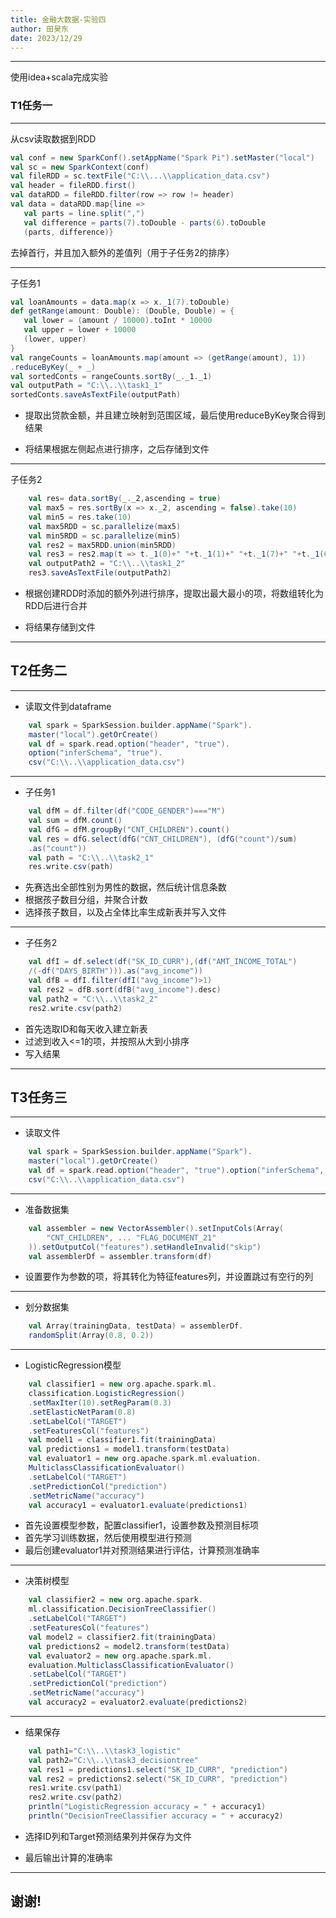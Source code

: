 ```yaml
---
title: 金融大数据-实验四
author: 田昊东
date: 2023/12/29
---
```




---

使用idea+scala完成实验

### T1任务一

---

 从csv读取数据到RDD

 ```scala
val conf = new SparkConf().setAppName("Spark Pi").setMaster("local")
val sc = new SparkContext(conf)
val fileRDD = sc.textFile("C:\\...\\application_data.csv")
val header = fileRDD.first()
val dataRDD = fileRDD.filter(row => row != header)
val data = dataRDD.map{line =>
    val parts = line.split(",")
    val difference = parts(7).toDouble - parts(6).toDouble
    (parts, difference)}
 ```

去掉首行，并且加入额外的差值列（用于子任务2的排序）

---

子任务1

 ```scala
val loanAmounts = data.map(x => x._1(7).toDouble)
def getRange(amount: Double): (Double, Double) = {
    val lower = (amount / 10000).toInt * 10000
    val upper = lower + 10000
    (lower, upper)
}
val rangeCounts = loanAmounts.map(amount => (getRange(amount), 1))
.reduceByKey(_ + _)
val sortedConts = rangeCounts.sortBy(_._1._1)
val outputPath = "C:\\..\\task1_1"
sortedConts.saveAsTextFile(outputPath)
 ```

  - 提取出贷款金额，并且建立映射到范围区域，最后使用reduceByKey聚合得到结果

  - 将结果根据左侧起点进行排序，之后存储到文件

---

子任务2

```scala
    val res= data.sortBy(_._2,ascending = true)
    val max5 = res.sortBy(x => x._2, ascending = false).take(10)
    val min5 = res.take(10)
    val max5RDD = sc.parallelize(max5)
    val min5RDD = sc.parallelize(min5)
    val res2 = max5RDD.union(min5RDD)
    val res3 = res2.map(t => t._1(0)+" "+t._1(1)+" "+t._1(7)+" "+t._1(6)+", "+t._2)
    val outputPath2 = "C:\\..\\task1_2"
    res3.saveAsTextFile(outputPath2)
```

  - 根据创建RDD时添加的额外列进行排序，提取出最大最小的项，将数组转化为RDD后进行合并

  - 将结果存储到文件

---

## T2任务二

---

- 读取文件到dataframe

```scala
    val spark = SparkSession.builder.appName("Spark").
    master("local").getOrCreate()
    val df = spark.read.option("header", "true").
    option("inferSchema", "true").
    csv("C:\\..\\application_data.csv")
```


---

- 子任务1

```scala
    val dfM = df.filter(df("CODE_GENDER")==="M")
    val sum = dfM.count()
    val dfG = dfM.groupBy("CNT_CHILDREN").count()
    val res = dfG.select(dfG("CNT_CHILDREN"), (dfG("count")/sum)
    .as("count"))
    val path = "C:\\..\\task2_1"
    res.write.csv(path)
```

  - 先赛选出全部性别为男性的数据，然后统计信息条数
  - 根据孩子数目分组，并聚合计数
  - 选择孩子数目，以及占全体比率生成新表并写入文件

---

- 子任务2

```scala
    val dfI = df.select(df("SK_ID_CURR"),(df("AMT_INCOME_TOTAL")
    /(-df("DAYS_BIRTH"))).as("avg_income"))
    val dfB = dfI.filter(dfI("avg_income")>1)
    val res2 = dfB.sort(dfB("avg_income").desc)
    val path2 = "C:\\..\\task2_2"
    res2.write.csv(path2)
```

  - 首先选取ID和每天收入建立新表
  - 过滤到收入<=1的项，并按照从大到小排序
  - 写入结果

---

## T3任务三

---

- 读取文件

```scala
    val spark = SparkSession.builder.appName("Spark").
    master("local").getOrCreate()
    val df = spark.read.option("header", "true").option("inferSchema", "true").
    csv("C:\\..\\application_data.csv")
```

---

- 准备数据集

```scala
    val assembler = new VectorAssembler().setInputCols(Array(
        "CNT_CHILDREN", ... "FLAG_DOCUMENT_21"
    )).setOutputCol("features").setHandleInvalid("skip")
    val assemblerDf = assembler.transform(df)
```

- 设置要作为参数的项，将其转化为特征features列，并设置跳过有空行的列

---

- 划分数据集

```scala
    val Array(trainingData, testData) = assemblerDf.
    randomSplit(Array(0.8, 0.2))
```

---

- LogisticRegression模型

```scala
    val classifier1 = new org.apache.spark.ml.
    classification.LogisticRegression()
    .setMaxIter(10).setRegParam(0.3)
    .setElasticNetParam(0.8)
    .setLabelCol("TARGET")
    .setFeaturesCol("features")
    val model1 = classifier1.fit(trainingData)
    val predictions1 = model1.transform(testData)
    val evaluator1 = new org.apache.spark.ml.evaluation.
    MulticlassClassificationEvaluator()
    .setLabelCol("TARGET")
    .setPredictionCol("prediction")
    .setMetricName("accuracy")
    val accuracy1 = evaluator1.evaluate(predictions1)
```

  - 首先设置模型参数，配置classifier1，设置参数及预测目标项
  - 首先学习训练数据，然后使用模型进行预测
  - 最后创建evaluator1并对预测结果进行评估，计算预测准确率

---

- 决策树模型

```scala
    val classifier2 = new org.apache.spark.
    ml.classification.DecisionTreeClassifier()
    .setLabelCol("TARGET")
    .setFeaturesCol("features")
    val model2 = classifier2.fit(trainingData)
    val predictions2 = model2.transform(testData)
    val evaluator2 = new org.apache.spark.ml.
    evaluation.MulticlassClassificationEvaluator()
    .setLabelCol("TARGET")
    .setPredictionCol("prediction")
    .setMetricName("accuracy")
    val accuracy2 = evaluator2.evaluate(predictions2)
```

---

- 结果保存

```scala
    val path1="C:\\..\\task3_logistic"
    val path2="C:\\..\\task3_decisiontree"
    val res1 = predictions1.select("SK_ID_CURR", "prediction")
    val res2 = predictions2.select("SK_ID_CURR", "prediction")
    res1.write.csv(path1)
    res2.write.csv(path2)
    println("LogisticRegression accuracy = " + accuracy1)
    println("DecisionTreeClassifier accuracy = " + accuracy2)
```

  - 选择ID列和Target预测结果列并保存为文件

  - 最后输出计算的准确率

---

## 谢谢!